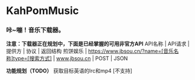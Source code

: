 # KahPomMusic
### 咔~嘣！音乐下载器。

**注意：下载器正在规划中，下面是已经掌握的可用非官方API**
API名称   |                       API请求                       |     提供方   | 协议 | 返回结构
煎饼娱乐  | https://www.jbsou.cn/?name=[音乐名称]type=[搜索方式] | www.jbsou.cn | POST | JSON

**功能规划（TODO）**
获取目标英语的lrc和mp4 [不支持]
